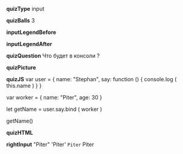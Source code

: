 ____quizType____
input

____quizBalls____
3

____inputLegendBefore____


____inputLegendAfter____


____quizQuestion____
Что будет в консоли ?

____quizPicture____


____quizJS____
var user = {
    name: "Stephan",
    say: function () {
        console.log ( this.name )
    }
}

var worker = {
    name: "Piter",
    age: 30
}

let getName = user.say.bind ( worker )

getName()

____quizHTML____


____rightInput____
"Piter"
'Piter'
`Piter`
Piter
